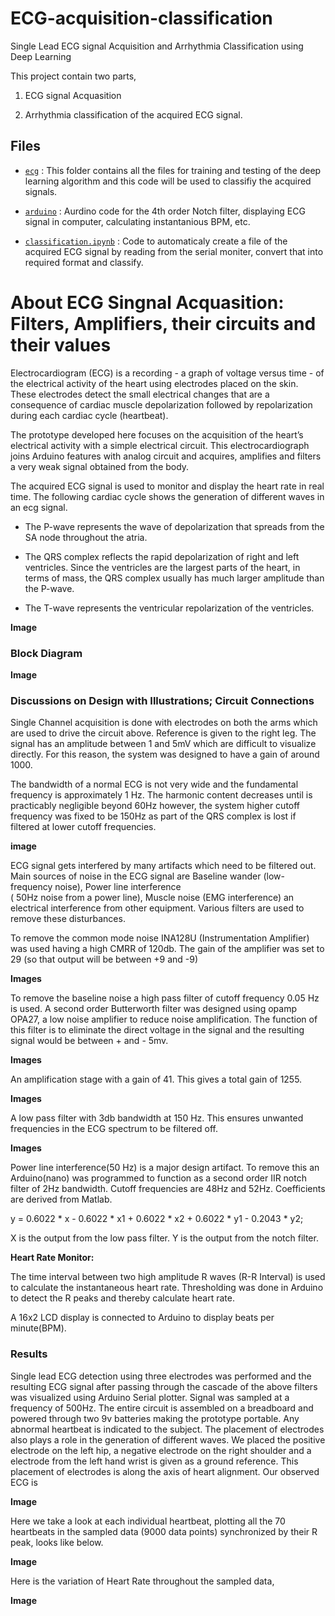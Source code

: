 # ECG-acquisition-classification
Single Lead ECG signal Acquisition and Arrhythmia Classification using Deep Learning

This project contain two parts,

1. ECG signal Acquasition

2. Arrhythmia classification of the acquired ECG signal.

## Files

- [`ecg`](ecg) : This folder contains all the files for training and testing of the deep learning algorithm and this code will be used to classifiy the acquired signals.

- [`arduino`](arduino) : Aurdino code for the 4th order Notch filter, displaying ECG signal in computer, calculating instantanious BPM, etc.

- [`classification.ipynb`](classification.ipynb) : Code to automaticaly create a file of the acquired ECG signal by reading from the serial moniter, convert that into required format and classify.

# About ECG Singnal Acquasition: Filters, Amplifiers, their circuits and their values

Electrocardiogram (ECG) is a recording - a graph of voltage versus time - of the electrical activity of the heart using electrodes placed on the skin. These electrodes detect the small electrical changes that are a consequence of cardiac muscle depolarization followed by repolarization during each cardiac cycle (heartbeat).

The prototype developed here focuses on the acquisition of the heart’s electrical activity with a simple electrical circuit. This electrocardiograph joins Arduino features with analog circuit and acquires, amplifies and filters a very weak signal obtained from the body.

The acquired ECG signal is used to monitor and display the heart rate in real time. The following cardiac cycle shows the generation of different waves in an ecg signal.

- The P-wave represents the wave of depolarization that spreads from the SA node throughout the atria.

- The QRS complex reflects the rapid depolarization of right and left ventricles. Since the ventricles are the largest parts of the heart, in terms of mass, the QRS complex usually has much larger amplitude than the P-wave.

- The T-wave represents the ventricular repolarization of the ventricles.

**Image**

### Block Diagram

**Image**

### Discussions on Design with Illustrations; Circuit Connections

Single Channel acquisition is done with electrodes on both the arms which are used to drive the circuit above. Reference is given to the right leg. The signal has an amplitude between 1 and 5mV which are difficult to visualize directly. For this reason, the system was designed to have a gain of around 1000.

The bandwidth of a normal ECG is not very wide and the fundamental frequency is approximately 1 Hz. The harmonic content decreases until is practicably negligible beyond 60Hz however, the system higher cutoff frequency was fixed to be 150Hz as part of the QRS complex is lost if filtered at lower cutoff frequencies.

**image**

ECG signal gets interfered by many artifacts which need to be filtered out. Main sources of noise in the ECG signal are Baseline wander (low-frequency noise), Power line  interference  
( 50Hz noise from a power line), Muscle noise (EMG interference) an electrical interference from other equipment. Various filters are used to remove these disturbances.

To remove the common mode noise INA128U (Instrumentation Amplifier) was used having a high CMRR of 120db. The gain of the amplifier was set to 29 (so that output will be between +9 and -9)

**Images**

To remove the baseline noise a high pass filter of cutoff frequency 0.05 Hz is used. A second order Butterworth filter was designed using opamp OPA27, a low noise amplifier to reduce noise amplification. The function of this filter is to eliminate the direct voltage in the signal and the resulting signal would be between + and - 5mv. 

**Images**

An amplification stage with a gain of 41. This gives a total gain of 1255.

**Images**

A low pass filter with 3db bandwidth at 150 Hz. This ensures unwanted frequencies in the ECG spectrum to be filtered off.

**Images**

Power line interference(50 Hz) is a major design artifact. To remove this an Arduino(nano) was programmed to function as a second order IIR notch filter of 2Hz bandwidth. Cutoff frequencies are 48Hz and 52Hz. Coefficients are derived from Matlab.

y = 0.6022 * x - 0.6022 * x1 + 0.6022 * x2 + 0.6022 * y1 - 0.2043 * y2;

X is the output from the low pass filter.
Y is the output from the notch filter.


**Heart Rate Monitor:**

The time interval between two high amplitude R waves (R-R Interval) is used to calculate the instantaneous heart rate. Thresholding was done in Arduino to detect the R peaks and thereby calculate heart rate.

A 16x2 LCD display is connected to Arduino to display beats per minute(BPM).

### Results

Single lead ECG detection using three electrodes was performed and the resulting ECG signal after passing through the cascade of the above filters was visualized using Arduino Serial plotter. Signal was sampled at a frequency of 500Hz. The entire circuit is assembled on a breadboard and powered through two 9v batteries making the prototype portable. Any abnormal heartbeat is indicated to the subject. The placement of electrodes also plays a role in the generation of different waves. We placed the positive electrode on the left hip, a negative electrode on the right shoulder and a electrode from the left hand wrist is given as a ground reference. This placement of electrodes is along the axis of heart alignment. Our observed ECG is 

**Image**

Here we take a look at each individual heartbeat, plotting all the 70 heartbeats in the sampled data (9000 data points) synchronized by their R peak, looks like below.

**Image**

Here is the variation of Heart Rate throughout the sampled data,

**Image**
